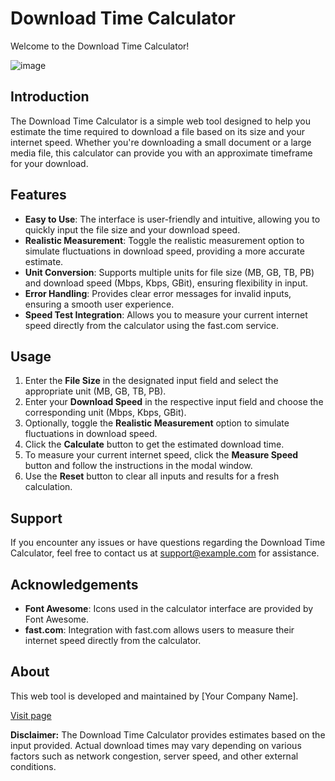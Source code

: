 # Download Time Calculator

Welcome to the Download Time Calculator!

![image](https://github.com/pyroalww/downloadtimecalculator/assets/134533935/2a1b0965-86ff-49a9-b857-55758c5714f8)


## Introduction

The Download Time Calculator is a simple web tool designed to help you estimate the time required to download a file based on its size and your internet speed. Whether you're downloading a small document or a large media file, this calculator can provide you with an approximate timeframe for your download.

## Features

- **Easy to Use**: The interface is user-friendly and intuitive, allowing you to quickly input the file size and your download speed.
- **Realistic Measurement**: Toggle the realistic measurement option to simulate fluctuations in download speed, providing a more accurate estimate.
- **Unit Conversion**: Supports multiple units for file size (MB, GB, TB, PB) and download speed (Mbps, Kbps, GBit), ensuring flexibility in input.
- **Error Handling**: Provides clear error messages for invalid inputs, ensuring a smooth user experience.
- **Speed Test Integration**: Allows you to measure your current internet speed directly from the calculator using the fast.com service.

## Usage

1. Enter the **File Size** in the designated input field and select the appropriate unit (MB, GB, TB, PB).
2. Enter your **Download Speed** in the respective input field and choose the corresponding unit (Mbps, Kbps, GBit).
3. Optionally, toggle the **Realistic Measurement** option to simulate fluctuations in download speed.
4. Click the **Calculate** button to get the estimated download time.
5. To measure your current internet speed, click the **Measure Speed** button and follow the instructions in the modal window.
6. Use the **Reset** button to clear all inputs and results for a fresh calculation.

## Support

If you encounter any issues or have questions regarding the Download Time Calculator, feel free to contact us at support@example.com for assistance.

## Acknowledgements

- **Font Awesome**: Icons used in the calculator interface are provided by Font Awesome.
- **fast.com**: Integration with fast.com allows users to measure their internet speed directly from the calculator.

## About

This web tool is developed and maintained by [Your Company Name]. 

[Visit page](https://github.com/pyroalww/downloadtimecalculator)

**Disclaimer:** The Download Time Calculator provides estimates based on the input provided. Actual download times may vary depending on various factors such as network congestion, server speed, and other external conditions.
